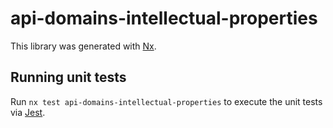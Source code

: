 # api-domains-intellectual-properties

This library was generated with [Nx](https://nx.dev).

## Running unit tests

Run `nx test api-domains-intellectual-properties` to execute the unit tests via [Jest](https://jestjs.io).
